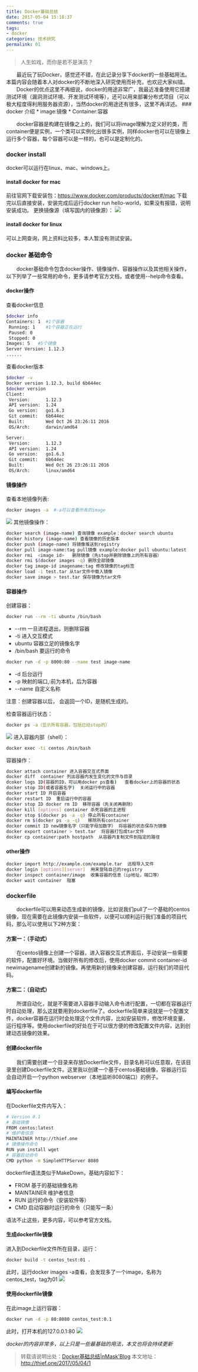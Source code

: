 ```yaml
---
title: Docker基础总结
date: 2017-05-04 15:18:37
comments: true
tags:
- docker
categories: 技术研究
permalink: 01
---
```

<blockquote class="blockquote-center">人生如戏，而你是若不是演员？</blockquote>
　　最近玩了玩Docker，感觉还不错，在此记录分享下docker的一些基础用法。本篇内容会随着本人对docker的不断地深入研究使用而补充，也欢迎大家纠错。
　　Docker的优点这里不再细说，docker的用途非常广，我最近准备使用它搭建测试环境（漏洞测试环境、开发测试环境等），还可以用来部署分布式项目（可以极大程度得利用服务器资源），当然docker的用途还有很多，这里不再详述。
<!--more -->
### docker 介绍
* image:镜像
* Container:容器

　　docker容器是构建在镜像之上的，我们可以将image理解为定义好的类，而container便是实例，一个类可以实例化出很多实例，同样docker也可以在镜像上运行多个容器，每个容器可以是一样的，也可以是定制化的。
### docker install
docker可以运行在linux、mac、windows上。
#### install docker for mac
前往官网下载安装包：https://www.docker.com/products/docker#/mac
下载完以后直接安装，安装完成后运行docker run hello-world，如果没有报错，说明安装成功。
更换镜像源（填写国内的镜像源）：
![](/upload_image/20170504/1.png)
#### install docker for linux
可以上网查询，网上资料比较多，本人暂没有测试安装。
### docker 基础命令
　　docker基础命令包含docker操作、镜像操作、容器操作以及其他相关操作，以下列举了一些常用的命令，更多请参考官方文档，或者使用--help命令查看。
#### docker操作
查看docker信息
```bash
$docker info
Containers: 1  #1个容器
 Running: 1    #1个容器正在运行
 Paused: 0
 Stopped: 0
Images: 5   #5个镜像
Server Version: 1.12.3
......
```
查看docker版本
```bash
$docker -v
Docker version 1.12.3, build 6b644ec
$docker version
Client:
 Version:      1.12.3
 API version:  1.24
 Go version:   go1.6.3
 Git commit:   6b644ec
 Built:        Wed Oct 26 23:26:11 2016
 OS/Arch:      darwin/amd64

Server:
 Version:      1.12.3
 API version:  1.24
 Go version:   go1.6.3
 Git commit:   6b644ec
 Built:        Wed Oct 26 23:26:11 2016
 OS/Arch:      linux/amd64
```
#### 镜像操作
查看本地镜像列表:
```bash
docker images -a  #-a可以查看所有的image
```
![](/upload_image/20170504/5.png)
其他镜像操作：
```bash
docker search (image-name) 查询镜像 example：docker search ubuntu
docker history (image-name) 查看镜像的历史版本
docker push (image-name) 将镜像推送到registry
docker pull image-name:tag pull镜像 example:docker pull ubuntu:latest
docker rmi  <image id>   删除镜像（先stop并删除镜像上的所有容器）
docker rmi $(docker images -q) 删除全部镜像
docker tag image-id imagename:tag 修改镜像的tag标签
docker load -i test.tar 从tar文件中载入镜像
docker save image > test.tar 保存镜像为tar文件
```
#### 容器操作
创建容器：
```bash
docker run --rm -ti ubuntu /bin/bash
```
* --rm   一旦进程退出，则删除容器
* -ti    进入交互模式
* ubuntu 容器立足的镜像名字
* /bin/bash  要运行的命令

```bash
docker run -d -p 8000:80 --name test image-name
```
* -d   后台运行
* -p   映射的端口,:前为本机，后为容器
* --name 自定义名称

注意：创建容器以后， 会返回一个ID，是随机生成的。

检查容器运行状态：
```bash
docker ps -a（显示所有容器，包括已经stop的）
```
![](/upload_image/20170504/4.png)
进入容器内部（shell）：
```bash
docker exec -ti centos /bin/bash
```

容器操作：
```bash
docker attach container 进入容器交互式界面
docker diff  container 列出容器内发生变化的文件与目录
dcoker logs ID(容器的ID，可以用docker ps查看)   查看docker上的容器的状态
docker stop ID(或者容器名字)  关闭运行中的容器
docker start ID 开启容器
docker restart ID  重启运行中的容器
docker stop ID docker rm ID  移除容器（先关闭再删除）
docker kill [options] container 杀死容器的主进程
docker stop $(docker ps -a -q) 停止所有container
docker rm $(docker ps -a -q)   移除所有container
docker commit ID new镜像名字（只能字母加数字） 将容器的状态保存为镜像
docker export container > test.tar  将容器打包成tar文件
docker cp container:path hostpath  从容器内复制文件到指定的路径
```
#### other操作
```bash
docker import http://example.com/example.tar  远程导入文件
docker login [options][server]  用来登陆自己的registry
docker inspect container/image  收集容器的信息（ip地址，端口等）
docker wait container  阻塞
```
### dockerfile
　　dockerfile可以用来动态生成新的镜像，比如说我们pull了一个基础的centos镜像，现在需要在此镜像内安装一些软件，以便可以顺利运行我们准备的项目代码，那么可以使用以下2种方案：
#### 方案一：（手动式）
　　在centos镜像上创建一个容器，进入容器交互式界面后，手动安装一些需要的软件，配置好环境。当做好所有的修改后，使用docker commit container-id newimagename创建新的镜像。再使用新的镜像来创建容器，运行我们的项目代码。
#### 方案二：（自动式）
　　所谓自动化，就是不需要进入容器手动输入命令进行配置，一切都在容器运行时自动处理，那么这就要用到dockerfile了。dockerfile简单来说就是一个配置文件，docker容器在运行时会处理这个文件内容，比如安装软件，修改环境变量，运行程序等。使用dockerfile的好处在于可以很方便的修改配置文件内容，达到创建动态镜像的效果。
#### 创建dockerfile
　　我们需要创建一个目录来存放Dockerfile文件，目录名称可以任意取，在该目录里创建Dockerfile文件。这里我以创建一个基于centos基础镜像，容器运行后会自动开启一个python webserver（本地监听8080端口）的例子。
#### 编写dockerfile
在Dockerfile文件内写入：
```bash
# Version 0.1
# 基础镜像
FROM centos:latest
# 维护者信息
MAINTAINER http://thief.one
# 镜像操作命令
RUN yum install wget
# 容器启动命令
CMD python -m SimpleHTTPServer 8080
```
dockerfile语法类似于MakeDown，基础内容如下：
* FROM 基于的基础镜像名称
* MAINTAINER 维护者信息
* RUN 运行的命令（安装软件等）
* CMD 启动容器时运行的命令（只能写一条）

语法不止这些，更多内容，可以参考官方文档。
#### 生成dockerfile镜像
进入到Dockerfile文件所在目录，运行：
```bash
docker build -t centos_test:01 .
```
此时，运行docker images -a查看，会发现多了一个image，名称为centos_test，tag为01
![](/upload_image/20170504/2.png)
#### 使用dockerfile镜像
在此image上运行容器：
```bash
docker run -d -p 80:8080 centos_test:0.1
```
此时，打开本机的127.0.0.1:80
![](/upload_image/20170504/3.png)

*docker的内容非常多，以上只是一些最基础的用法，本文也将会持续更新*

>转载请说明出处：[Docker基础总结|nMask'Blog](http://thief.one/2017/05/04/1)
本文地址：http://thief.one/2017/05/04/1